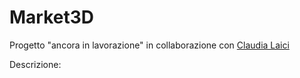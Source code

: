 # Market3D

Progetto "ancora in lavorazione" in collaborazione con [Claudia Laici](https://github.com/Claudia-Laici/Claudia-Laici)

Descrizione: